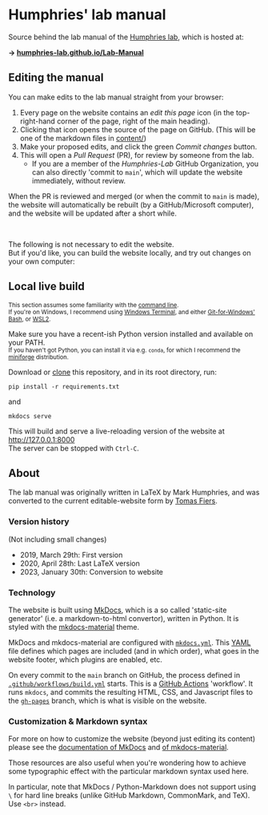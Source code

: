 # Humphries' lab manual

Source behind the lab manual of the [Humphries lab][1],
which is hosted at:

**→ [humphries-lab.github.io/Lab-Manual][2]**

[1]: https://humphries-lab.org
[2]: https://humphries-lab.github.io/Lab-Manual


## Editing the manual

You can make edits to the lab manual straight from your browser:

1. Every page on the website contains an _edit this page_ icon (in the
   top-right-hand corner of the page, right of the main heading).
2. Clicking that icon opens the source of the page on GitHub.
   (This will be one of the markdown files in [content/](content))
3. Make your proposed edits, and click the green _Commit changes_ button.
4. This will open a _Pull Request_ (PR), for review by someone from the lab.
    - If you are a member of the _Humphries-Lab_ GitHub Organization,
      you can also directly 'commit to `main`', which will update the
      website immediately, without review.

When the PR is reviewed and merged (or when the commit to `main` is
made), the website will automatically be rebuilt (by a GitHub/Microsoft
computer), and the website will be updated after a short while.

<br>

The following is not necessary to edit the website.\
But if you'd like, you can build the website
locally, and try out changes on your own computer:


## Local live build

<sub>This section assumes some familiarity with the [command line].\
If you're on Windows, I recommend using [Windows Terminal],
and either [Git-for-Windows' Bash][gitbash], or [WSL2].</sub>

Make sure you have a recent-ish Python version installed and available on your PATH.\
<sub>If you haven't got Python, you can install it via e.g. `conda`, for
which I recommend the [miniforge] distribution.</sub>

Download or [clone] this repository, and in its root directory, run:
```
pip install -r requirements.txt
```
and
```
mkdocs serve
```
This will build and serve a live-reloading version of the website at
http://127.0.0.1:8000 \
The server can be stopped with `Ctrl-C`.

[command line]: https://www.twilio.com/docs/usage/tutorials/a-beginners-guide-to-the-command-line
[Windows Terminal]: https://github.com/microsoft/terminal#readme
[gitbash]: https://gitforwindows.org
[WSL2]: https://learn.microsoft.com/en-us/windows/wsl/about
[miniforge]: https://github.com/conda-forge/miniforge#download
[clone]: https://docs.github.com/en/repositories/creating-and-managing-repositories/cloning-a-repository


## About

The lab manual was originally written in LaTeX by Mark Humphries, and
was converted to the current editable-website form by [Tomas Fiers](https://tomasfiers.net).

### Version history

(Not including small changes)

- 2019, March 29th: First version
- 2020, April 28th: Last LaTeX version
- 2023, January 30th: Conversion to website

### Technology

The website is built using [MkDocs], which is a so called 'static-site
generator' (i.e. a markdown-to-html convertor), written in Python.
It is styled with the [mkdocs-material] theme.

MkDocs and mkdocs-material are configured with
[`mkdocs.yml`](mkdocs.yml). This [YAML] file defines
which pages are included (and in which order), what goes in the website
footer, which plugins are enabled, etc.

On every commit to the `main` branch on GitHub, the process
defined in [`.github/workflows/build.yml`][CI] starts. This is a [GitHub Actions] 'workflow'. It runs
`mkdocs`, and commits the resulting HTML, CSS, and Javascript files to
the [`gh-pages`] branch, which is what is visible on the website.

[MkDocs]: https://www.mkdocs.org
[mkdocs-material]: https://squidfunk.github.io/mkdocs-material
[YAML]: https://en.wikipedia.org/wiki/YAML
[GitHub Actions]: https://docs.github.com/en/actions
[CI]: github/workflows/build.yml
[`gh-pages`]: https://github.com/Humphries-Lab/Lab-Manual/tree/gh-pages

### Customization & Markdown syntax

For more on how to customize the website (beyond just editing its
content) please see the [documentation of MkDocs][3] and 
[of mkdocs-material][4].

Those resources are also useful when you're wondering how to achieve
some typographic effect with the particular markdown syntax used here.

In particular, note that MkDocs / Python-Markdown does not support using `\`
for hard line breaks (unlike GitHub Markdown, CommonMark, and TeX).
Use `<br>` instead.

[3]: https://www.mkdocs.org/user-guide/
[4]: https://squidfunk.github.io/mkdocs-material/creating-your-site/#advanced-configuration

